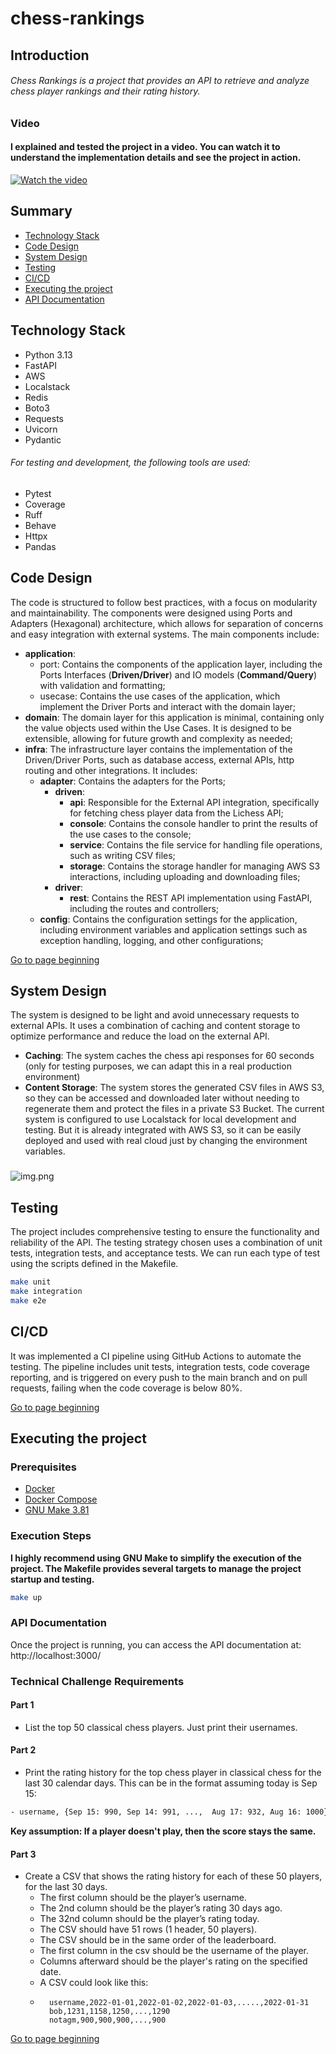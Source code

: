 # chess-rankings

## Introduction

###### Chess Rankings is a project that provides an API to retrieve and analyze chess player rankings and their rating history.

### Video

#### I explained and tested the project in a video. You can watch it to understand the implementation details and see the project in action.

[![Watch the video](src/docs/img.png)](https://www.youtube.com/watch?v=1234567890)

## Summary

* [Technology Stack](#technology-stack)
* [Code Design](#code-design)
* [System Design](#system-design)
* [Testing](#testing)
* [CI/CD](#cicd)
* [Executing the project](#executing-the-project)
* [API Documentation](#api-documentation)

## Technology Stack

- Python 3.13
- FastAPI
- AWS
- Localstack
- Redis
- Boto3
- Requests
- Uvicorn
- Pydantic

###### For testing and development, the following tools are used:

- Pytest
- Coverage
- Ruff
- Behave
- Httpx
- Pandas

## Code Design

The code is structured to follow best practices, with a focus on modularity and maintainability. The components were
designed using Ports and Adapters (Hexagonal) architecture, which allows for separation of concerns and easy integration
with external systems. The main components include:

- **application**:
    - port: Contains the components of the application layer, including the Ports Interfaces (**Driven/Driver**) and IO
      models (**Command/Query**) with validation and formatting;
    - usecase: Contains the use cases of the application, which implement the Driver Ports and interact with the domain
      layer;
- **domain**: The domain layer for this application is minimal, containing only the value objects used within the Use
  Cases. It is designed to be extensible, allowing for future growth and complexity as needed;
- **infra**: The infrastructure layer contains the implementation of the Driven/Driver Ports, such as database access,
  external
  APIs, http routing and other integrations. It includes:
    - **adapter**: Contains the adapters for the Ports;
        - **driven**:
            - **api**: Responsible for the External API integration, specifically for fetching chess player data from
              the
              Lichess API;
            - **console**: Contains the console handler to print the results of the use cases to the console;
            - **service**: Contains the file service for handling file operations, such as writing CSV files;
            - **storage**: Contains the storage handler for managing AWS S3 interactions, including uploading and
              downloading
              files;
        - **driver**:
            - **rest**: Contains the REST API implementation using FastAPI, including the routes and controllers;
    - **config**: Contains the configuration settings for the application, including environment variables and
      application settings such as exception handling, logging, and other configurations;

[Go to page beginning](#chess-rankings)

## System Design

The system is designed to be light and avoid unnecessary requests to external APIs. It uses a combination of caching and
content storage to optimize performance and reduce the load on the external API.

- **Caching**: The system caches the chess api responses for 60 seconds (only for testing purposes, we can adapt this in
  a real production environment)
- **Content Storage**: The system stores the generated CSV files in AWS S3, so they can be accessed and downloaded later
  without needing to regenerate them and protect the files in a private S3 Bucket. The current system is configured to
  use Localstack for local development and testing. But it is already integrated with AWS S3, so it can be easily
  deployed and used with real cloud just by changing the environment variables.

###

![img.png](src/docs/SD.png)

## Testing

The project includes comprehensive testing to ensure the functionality and reliability of the API. The testing strategy
chosen uses a combination of unit tests, integration tests, and acceptance tests. We can run each type of test using the
scripts defined in the Makefile.

```bash
make unit
make integration
make e2e
```

## CI/CD

It was implemented a CI pipeline using GitHub Actions to automate the testing. The pipeline includes unit tests,
integration tests, code coverage reporting, and is triggered on every push to the main branch and on pull requests,
failing when the code coverage is below 80%.

[Go to page beginning](#chess-rankings)

## Executing the project

### Prerequisites

- [Docker](https://docs.docker.com/get-docker/)
- [Docker Compose](https://docs.docker.com/compose/install/)
- [GNU Make 3.81](https://www.gnu.org/software/make/)

### Execution Steps

**I highly recommend using GNU Make to simplify the execution of the project. The Makefile provides several targets to
manage the project startup and testing.**

```bash
make up
```

### API Documentation

Once the project is running, you can access the API documentation at: http://localhost:3000/

### Technical Challenge Requirements

#### Part 1

- List the top 50 classical chess players. Just print their usernames.

#### Part 2

- Print the rating history for the top chess player in classical chess for the last 30 calendar days. This can be in the
  format assuming today is Sep 15:

```txt
- username, {Sep 15: 990, Sep 14: 991, ...,  Aug 17: 932, Aug 16: 1000}
```

**Key assumption: If a player doesn't play, then the score stays the same.**

#### Part 3

- Create a CSV that shows the rating history for each of these 50 players, for the last 30 days.
    - The first column should be the player’s username.
    - The 2nd column should be the player’s rating 30 days ago.
    - The 32nd column should be the player’s rating today.
    - The CSV should have 51 rows (1 header, 50 players).
    - The CSV should be in the same order of the leaderboard.
    - The first column in the csv should be the username of the player.
    - Columns afterward should be the player's rating on the specified date.
    - A CSV could look like this:
    - ```csv
        username,2022-01-01,2022-01-02,2022-01-03,.....,2022-01-31
        bob,1231,1158,1250,...,1290
        notagm,900,900,900,...,900
      ```

[Go to page beginning](#chess-rankings)
